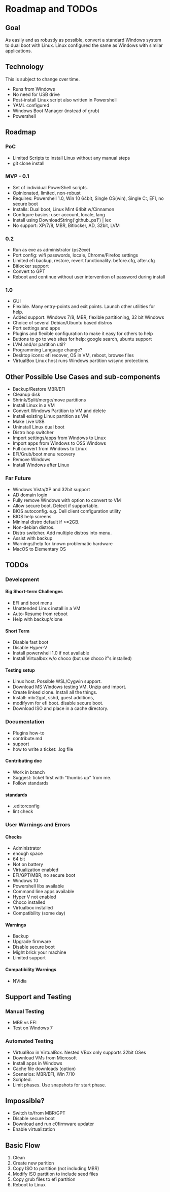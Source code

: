 # Roadmap and TODOs

## Goal

As easily and as robustly as possible, convert a standard Windows system
to dual boot with Linux.
Linux configured the same as Windows with similar applications.

## Technology

This is subject to change over time.

* Runs from Windows
* No need for USB drive
* Post-install Linux script also written in Powershell
* YAML configured
* Windows Boot Manager (instead of grub)
* Powershell

## Roadmap

### PoC
* Limited Scripts to install Linux without any manual steps
* git clone install

### MVP - 0.1
* Set of individual PowerShell scripts.
* Opinionated, limited, non-robust
* Requires: Powershell 1.0, Win 10 64bit, Single OS(win), Single C:, EFI, no secure boot
* Installs: Dual boot, Linux Mint 64bit w/Cinnamon
* Configure basics: user account, locale, lang
* Install using DownloadString('github..ps1') | iex
* No support: XP/7/8, MBR, Bitlocker, AD, 32bit, LVM

### 0.2
* Run as exe as administrator (ps2exe)
* Port config: wifi passwords, locale, Chrome/Firefox settings
* Limited efi backup, restore, revert functionality.  before.cfg, after.cfg
* Bitlocker support
* Convert to GPT
* Reboot and continue without user intervention of password during install

### 1.0
* GUI
* Flexible.  Many entry-points and exit points.  Launch other utilities for help.
* Added support: Windows 7/8, MBR, flexible partitioning, 32 bit Windows
* Choice of several Debian/Ubuntu based distros
* Port settings and apps
* Plugins and flexible configuration to make it easy for others to help
* Buttons to go to web sites for help: google search, ubuntu support
* LVM and/or partition util?
* Programming Language change?
* Desktop icons: efi recover, OS in VM, reboot, browse files
* VirtualBox Linux host runs Windows partition w/sync protections.

## Other Possible Use Cases and sub-components
* Backup/Restore MBR/EFI
* Cleanup disk
* Shrink/Split/merge/move partitions
* Install Linux in a VM
* Convert Windows Partition to VM and delete
* Install existing Linux partition as VM
* Make Live USB
* Uninstall Linux dual boot
* Distro hop switcher
* Import settings/apps from Windows to Linux
* Import apps from Windows to OSS Windows
* Full convert from Windows to Linux
* EFI/Grub/boot menu recovery
* Remove Windows
* Install Windows after Linux

### Far Future
* Windows Vista/XP and 32bit support
* AD domain login
* Fully remove Windows with option to convert to VM
* Allow secure boot.  Detect if supportable.
* BIOS autoconfig. e.g. Dell client configuration utility
* BIOS help screens
* Minimal distro default if <=2GB.
* Non-debian distros.
* Distro switcher.  Add multiple distros into menu.
* Assist with backup
* Warnings/help for known problematic hardware
* MacOS to Elementary OS

## TODOs

### Development

#### Big Short-term Challenges
* EFI and boot menu
* Unattended Linux install in a VM
* Auto-Resume from reboot
* Help with backup/clone

#### Short Term
* Disable fast boot
* Disable Hyper-V
* Install powerwhell 1.0 if not available
* Install Virtualbox w/o choco (but use choco if's installed)

#### Testing setup
* Linux host.  Possible WSL/Cygwin support.
* Download MS Windows testing VM.  Unzip and import.
* Create linked clone.  Install all the things.
* Install: mbr2gpt, sshd, guest additions,
* modifyvm for efi boot. disable secure boot.
* Download ISO and place in a cache directory.

### Documentation
* Plugins how-to
* contribute.md
* support
* how to write a ticket: .log file

#### Contributing doc
* Work in branch
* Suggest: ticket first with "thumbs up" from me.
* Follow standards

#### standards
* .editorconfig
* lint check

### User Warnings and Errors

#### Checks

* Administrator
* enough space
* 64 bit
* Not on battery
* Virtualization enabled
* EFI/GPT/MBR, no secure boot
* Windows 10
* Powershell libs available
* Command line apps available
* Hyper V not enabled
* Choco installed
* Virtualbox installed
* Compatibility (some day)

#### Warnings

* Backup
* Upgrade firmware
* Disable secure boot
* Might brick your machine
* Limited support

#### Compatibility Warnings

* NVidia

## Support and Testing

### Manual Testing

* MBR vs EFI
* Test on Windows 7

### Automated Testing
* VirtualBox in VirtualBox. Nested VBox only supports 32bit OSes
* Download VMs from Microsoft
* Install apps in Windows
* Cache file downloads (option)
* Scenarios: MBR/EFI, Win 7/10
* Scripted.
* Limit phases.  Use snapshots for start phase.

## Impossible?
* Switch to/from MBR/GPT
* Disable secure boot
* Download and run c0firmware updater
* Enable virtualization

## Basic Flow
1. Clean
2. Create new parition
3. Copy ISO to partition (not including MBR)
4. Modify ISO partition to include seed files
5. Copy grub files to efi partition
6. Reboot to Linux

